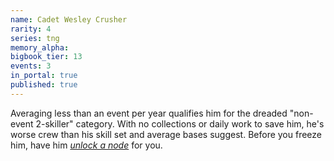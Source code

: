 ```yaml
---
name: Cadet Wesley Crusher
rarity: 4
series: tng
memory_alpha:
bigbook_tier: 13
events: 3
in_portal: true
published: true
---
```


Averaging less than an event per year qualifies him for the dreaded "non-event 2-skiller" category. With no collections or daily work to save him, he's worse crew than his skill set and average bases suggest. Before you freeze him, have him [_unlock a node_](https://stt.wiki/wiki/Into_the_Lion%27s_Den) for you.

